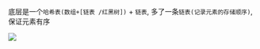 底层是一个`哈希表(数组+[链表 /红黑树])` + `链表`, 多了一条`链表(记录元素的存储顺序)`, 保证元素有序

![](https://pic2.superbed.cn/item/5dff01ea76085c328928be9c.jpg)

